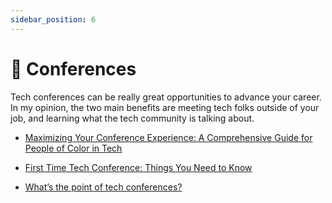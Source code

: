 ```yaml
---
sidebar_position: 6
---
```


# 🎤 Conferences
Tech conferences can be really great opportunities to advance your career. In my opinion, the two main benefits are meeting tech folks outside of your job, and learning what the tech community is talking about.

- [Maximizing Your Conference Experience: A Comprehensive Guide for People of Color in Tech](https://peopleofcolorintech.com/articles/maximizing-your-conference-experience-a-comprehensive-guide-for-people-of-color-in-tech/)

- [First Time Tech Conference: Things You Need to Know](https://www.audreypwillis.com/post/first-time-tech-conference-things-you-need-to-know)

- [What’s the point of tech conferences?](https://chelseatroy.com/2023/04/21/whats-the-point-of-tech-conferences/)